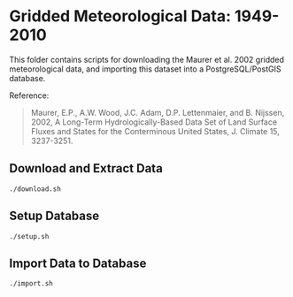 Gridded Meteorological Data: 1949-2010
======================================

This folder contains scripts for downloading the Maurer et al. 2002 gridded meteorological data, and importing this dataset into a PostgreSQL/PostGIS database.

Reference:

> Maurer, E.P., A.W. Wood, J.C. Adam, D.P. Lettenmaier, and B. Nijssen, 2002, A Long-Term Hydrologically-Based Data Set of Land Surface Fluxes and States for the Conterminous United States, J. Climate 15, 3237-3251.

## Download and Extract Data

```
./download.sh
```

## Setup Database

```
./setup.sh
```

## Import Data to Database

```
./import.sh
```
